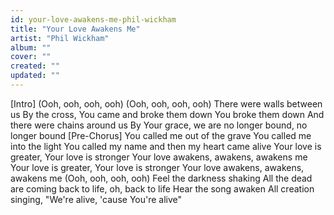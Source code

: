 ```yaml
---
id: your-love-awakens-me-phil-wickham
title: "Your Love Awakens Me"
artist: "Phil Wickham"
album: ""
cover: ""
created: ""
updated: ""
---
```


[Intro]
(Ooh, ooh, ooh, ooh)
(Ooh, ooh, ooh, ooh)
There were walls between us
By the cross, You came and broke them down
You broke them down
And there were chains around us
By Your grace, we are no longer bound, no longer bound
[Pre-Chorus]
You called me out of the grave
You called me into the light
You called my name and then my heart came alive
Your love is greater, Your love is stronger
Your love awakens, awakens, awakens me
Your love is greater, Your love is stronger
Your love awakens, awakens, awakens me
(Ooh, ooh, ooh, ooh)
Feel the darkness shaking
All the dead are coming back to life, oh, back to life
Hear the song awaken
All creation singing, "We're alive, 'cause You're alive"